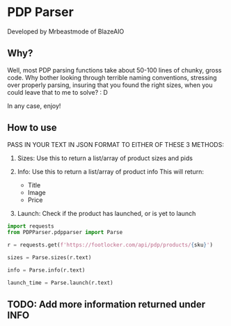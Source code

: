 # PDP Parser

Developed by Mrbeastmode of BlazeAIO

## Why?
Well, most PDP parsing functions take about 50-100 lines of chunky, gross code.
Why bother looking through terrible naming conventions, stressing over properly parsing,
insuring that you found the right sizes, when you could leave that to me to solve? : D

In any case, enjoy!

## How to use
PASS IN YOUR TEXT IN JSON FORMAT TO EITHER OF THESE 3 METHODS:

  1. Sizes: Use this to return a list/array of product sizes and pids

  2. Info: Use this to return a list/array of product info
    This will return:
        - Title
        - Image
        - Price

  3. Launch: Check if the product has launched, or is yet to launch


```python
import requests
from PDPParser.pdpparser import Parse

r = requests.get(f'https://footlocker.com/api/pdp/products/{sku}')

sizes = Parse.sizes(r.text)

info = Parse.info(r.text)

launch_time = Parse.launch(r.text)
```



## TODO: Add more information returned under INFO